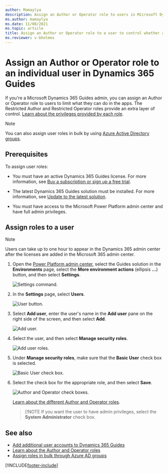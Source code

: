 ```yaml
---
author: Mamaylya
description: Assign an Author or Operator role to users in Microsoft Dynamics 365 Guides.
ms.author: mamaylya
ms.date: 11/08/2021
ms.topic: article
title: Assign an Author or Operator role to a user to control whether a user can author a guide or just view a guide
ms.reviewer: v-bholmes
---
```


# Assign an Author or Operator role to an individual user in Dynamics 365 Guides

If you're a Microsoft Dynamics 365 Guides admin, you can assign an Author or Operator role to users to limit what they can do in the apps. The Restricted Author and 
Restricted Operator roles provide an extra layer of control. [Learn about the privileges provided by each role](admin-role-types.md).

> [!NOTE]
> You can also assign user roles in bulk by using [Azure Active Directory groups](admin-assign-role-groups.md).

## Prerequisites

To assign user roles:

- You must have an active Dynamics 365 Guides license. For more information, see [Buy a subscription or sign up a free trial](setup-step-one.md).

- The latest Dynamics 365 Guides solution must be installed. For more information, see [Update to the latest solution](upgrade.md).

- You must have access to the Microsoft Power Platform admin center and have full admin privileges.

## Assign roles to a user
> [!NOTE]
> Users can take up to one hour to appear in the Dynamics 365 admin center after the licenses are added in the Microsoft 365 admin center.

1. Open the [Power Platform admin center](https://admin.powerplatform.microsoft.com/environments), select the Guides solution in the **Environments** page, select the **More environment actions** (ellipsis **...**) button, and then select **Settings**.

    ![Settings command.](media/access-teams-9.PNG "Settings command")

2. In the **Settings** page, select **Users**.

    ![User button.](media/add-user-roles-0.PNG "User button")

3. Select **Add user**, enter the user's name in the **Add user** pane on the right side of the screen, and then select **Add**.

    ![Add user.](media/add-user-4.PNG "Add user")

4. Select the user, and then select **Manage security roles**.

    ![Add user roles.](media/add-user-roles.PNG "Add user roles")

5. Under **Manage security roles**, make sure that the **Basic User** check box is selected.

    ![Basic User check box.](media/basic-user-role.PNG "Basic User check box")
    
6. Select the check box for the appropriate role, and then select **Save**.

    ![Author and Operator check boxes.](media/select-role-1.png "Author and Operator check boxes")

    [Learn about the different Author and Operator roles](admin-role-types.md).

    > [!NOTE
    > If you want the user to have admin privileges, select the **System Administrator** check box.

## See also

- [Add additional user accounts to Dynamics 365 Guides](add-users.md)
- [Learn about the Author and Operator roles](admin-role-types.md)
- [Assign roles in bulk through Azure AD groups](admin-assign-role-groups.md)

[!INCLUDE[footer-include](../includes/footer-banner.md)]
